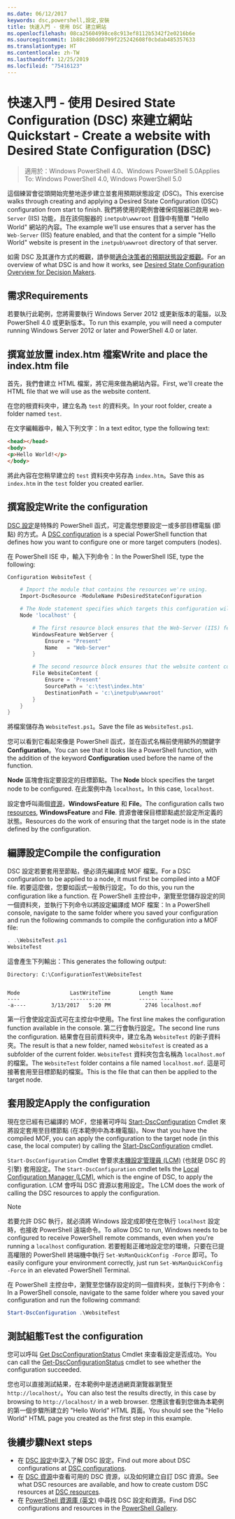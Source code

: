 ```yaml
---
ms.date: 06/12/2017
keywords: dsc,powershell,設定,安裝
title: 快速入門 - 使用 DSC 建立網站
ms.openlocfilehash: 08ca25604998ce8c913ef8112b5342f2e0216b6e
ms.sourcegitcommit: 1b88c280dd0799f225242608f0cbdab485357633
ms.translationtype: HT
ms.contentlocale: zh-TW
ms.lasthandoff: 12/25/2019
ms.locfileid: "75416123"
---
```

# <a name="quickstart---create-a-website-with-desired-state-configuration-dsc"></a><span data-ttu-id="3a166-103">快速入門 - 使用 Desired State Configuration (DSC) 來建立網站</span><span class="sxs-lookup"><span data-stu-id="3a166-103">Quickstart - Create a website with Desired State Configuration (DSC)</span></span>

> <span data-ttu-id="3a166-104">適用於：Windows PowerShell 4.0、Windows PowerShell 5.0</span><span class="sxs-lookup"><span data-stu-id="3a166-104">Applies To: Windows PowerShell 4.0, Windows PowerShell 5.0</span></span>

<span data-ttu-id="3a166-105">這個練習會從頭開始完整地逐步建立並套用預期狀態設定 (DSC)。</span><span class="sxs-lookup"><span data-stu-id="3a166-105">This exercise walks through creating and applying a Desired State Configuration (DSC) configuration from start to finish.</span></span>
<span data-ttu-id="3a166-106">我們將使用的範例會確保伺服器已啟用 `Web-Server` (IIS) 功能，且在該伺服器的 `inetpub\wwwroot` 目錄中有簡單 "Hello World" 網站的內容。</span><span class="sxs-lookup"><span data-stu-id="3a166-106">The example we'll use ensures that a server has the `Web-Server` (IIS) feature enabled, and that the content for a simple "Hello World" website is present in the `inetpub\wwwroot` directory of that server.</span></span>

<span data-ttu-id="3a166-107">如需 DSC 及其運作方式的概觀，請參閱[適合決策者的預期狀態設定概觀](../overview/decisionMaker.md)。</span><span class="sxs-lookup"><span data-stu-id="3a166-107">For an overview of what DSC is and how it works, see [Desired State Configuration Overview for Decision Makers](../overview/decisionMaker.md).</span></span>

## <a name="requirements"></a><span data-ttu-id="3a166-108">需求</span><span class="sxs-lookup"><span data-stu-id="3a166-108">Requirements</span></span>

<span data-ttu-id="3a166-109">若要執行此範例，您將需要執行 Windows Server 2012 或更新版本的電腦，以及 PowerShell 4.0 或更新版本。</span><span class="sxs-lookup"><span data-stu-id="3a166-109">To run this example, you will need a computer running Windows Server 2012 or later and PowerShell 4.0 or later.</span></span>

## <a name="write-and-place-the-indexhtm-file"></a><span data-ttu-id="3a166-110">撰寫並放置 index.htm 檔案</span><span class="sxs-lookup"><span data-stu-id="3a166-110">Write and place the index.htm file</span></span>

<span data-ttu-id="3a166-111">首先，我們會建立 HTML 檔案，將它用來做為網站內容。</span><span class="sxs-lookup"><span data-stu-id="3a166-111">First, we'll create the HTML file that we will use as the website content.</span></span>

<span data-ttu-id="3a166-112">在您的根資料夾中，建立名為 `test` 的資料夾。</span><span class="sxs-lookup"><span data-stu-id="3a166-112">In your root folder, create a folder named `test`.</span></span>

<span data-ttu-id="3a166-113">在文字編輯器中，輸入下列文字：</span><span class="sxs-lookup"><span data-stu-id="3a166-113">In a text editor, type the following text:</span></span>

```html
<head></head>
<body>
<p>Hello World!</p>
</body>
```

<span data-ttu-id="3a166-114">將此內容在您稍早建立的 `test` 資料夾中另存為 `index.htm`。</span><span class="sxs-lookup"><span data-stu-id="3a166-114">Save this as `index.htm` in the `test` folder you created earlier.</span></span>

## <a name="write-the-configuration"></a><span data-ttu-id="3a166-115">撰寫設定</span><span class="sxs-lookup"><span data-stu-id="3a166-115">Write the configuration</span></span>

<span data-ttu-id="3a166-116">[DSC 設定](../configurations/configurations.md)是特殊的 PowerShell 函式，可定義您想要設定一或多部目標電腦 (節點) 的方式。</span><span class="sxs-lookup"><span data-stu-id="3a166-116">A [DSC configuration](../configurations/configurations.md) is a special PowerShell function that defines how you want to configure one or more target computers (nodes).</span></span>

<span data-ttu-id="3a166-117">在 PowerShell ISE 中，輸入下列命令：</span><span class="sxs-lookup"><span data-stu-id="3a166-117">In the PowerShell ISE, type the following:</span></span>

```powershell
Configuration WebsiteTest {

    # Import the module that contains the resources we're using.
    Import-DscResource -ModuleName PsDesiredStateConfiguration

    # The Node statement specifies which targets this configuration will be applied to.
    Node 'localhost' {

        # The first resource block ensures that the Web-Server (IIS) feature is enabled.
        WindowsFeature WebServer {
            Ensure = "Present"
            Name   = "Web-Server"
        }

        # The second resource block ensures that the website content copied to the website root folder.
        File WebsiteContent {
            Ensure = 'Present'
            SourcePath = 'c:\test\index.htm'
            DestinationPath = 'c:\inetpub\wwwroot'
        }
    }
}
```

<span data-ttu-id="3a166-118">將檔案儲存為 `WebsiteTest.ps1`。</span><span class="sxs-lookup"><span data-stu-id="3a166-118">Save the file as `WebsiteTest.ps1`.</span></span>

<span data-ttu-id="3a166-119">您可以看到它看起來像是 PowerShell 函式，並在函式名稱前使用額外的關鍵字 **Configuration**。</span><span class="sxs-lookup"><span data-stu-id="3a166-119">You can see that it looks like a PowerShell function, with the addition of the keyword **Configuration** used before the name of the function.</span></span>

<span data-ttu-id="3a166-120">**Node** 區塊會指定要設定的目標節點。</span><span class="sxs-lookup"><span data-stu-id="3a166-120">The **Node** block specifies the target node to be configured.</span></span> <span data-ttu-id="3a166-121">在此案例中為 `localhost`。</span><span class="sxs-lookup"><span data-stu-id="3a166-121">In this case, `localhost`.</span></span>

<span data-ttu-id="3a166-122">設定會呼叫兩個[資源](../resources/resources.md)，**WindowsFeature** 和 **File**。</span><span class="sxs-lookup"><span data-stu-id="3a166-122">The configuration calls two [resources](../resources/resources.md), **WindowsFeature** and **File**.</span></span>
<span data-ttu-id="3a166-123">資源會確保目標節點處於設定所定義的狀態。</span><span class="sxs-lookup"><span data-stu-id="3a166-123">Resources do the work of ensuring that the target node is in the state defined by the configuration.</span></span>

## <a name="compile-the-configuration"></a><span data-ttu-id="3a166-124">編譯設定</span><span class="sxs-lookup"><span data-stu-id="3a166-124">Compile the configuration</span></span>

<span data-ttu-id="3a166-125">DSC 設定若要套用至節點，便必須先編譯成 MOF 檔案。</span><span class="sxs-lookup"><span data-stu-id="3a166-125">For a DSC configuration to be applied to a node, it must first be compiled into a MOF file.</span></span>
<span data-ttu-id="3a166-126">若要這麼做，您要如函式一般執行設定。</span><span class="sxs-lookup"><span data-stu-id="3a166-126">To do this, you run the configuration like a function.</span></span>
<span data-ttu-id="3a166-127">在 PowerShell 主控台中，瀏覽至您儲存設定的同一個資料夾，並執行下列命令以將設定編譯成 MOF 檔案：</span><span class="sxs-lookup"><span data-stu-id="3a166-127">In a PowerShell console, navigate to the same folder where you saved your configuration and run the following commands to compile the configuration into a MOF file:</span></span>

```powershell
. .\WebsiteTest.ps1
WebsiteTest
```

<span data-ttu-id="3a166-128">這會產生下列輸出：</span><span class="sxs-lookup"><span data-stu-id="3a166-128">This generates the following output:</span></span>

```
Directory: C:\ConfigurationTest\WebsiteTest


Mode                LastWriteTime         Length Name
----                -------------         ------ ----
-a----        3/13/2017   5:20 PM           2746 localhost.mof
```

<span data-ttu-id="3a166-129">第一行會使設定函式可在主控台中使用。</span><span class="sxs-lookup"><span data-stu-id="3a166-129">The first line makes the configuration function available in the console.</span></span>
<span data-ttu-id="3a166-130">第二行會執行設定。</span><span class="sxs-lookup"><span data-stu-id="3a166-130">The second line runs the configuration.</span></span>
<span data-ttu-id="3a166-131">結果會在目前資料夾中，建立名為 `WebsiteTest` 的新子資料夾。</span><span class="sxs-lookup"><span data-stu-id="3a166-131">The result is that a new folder, named `WebsiteTest` is created as a subfolder of the current folder.</span></span>
<span data-ttu-id="3a166-132">`WebsiteTest` 資料夾包含名稱為 `localhost.mof` 的檔案。</span><span class="sxs-lookup"><span data-stu-id="3a166-132">The `WebsiteTest` folder contains a file named `localhost.mof`.</span></span>
<span data-ttu-id="3a166-133">這是可接著套用至目標節點的檔案。</span><span class="sxs-lookup"><span data-stu-id="3a166-133">This is the file that can then be applied to the target node.</span></span>

## <a name="apply-the-configuration"></a><span data-ttu-id="3a166-134">套用設定</span><span class="sxs-lookup"><span data-stu-id="3a166-134">Apply the configuration</span></span>

<span data-ttu-id="3a166-135">現在您已經有已編譯的 MOF，您接著可呼叫 [Start-DscConfiguration](/powershell/module/psdesiredstateconfiguration/start-dscconfiguration) Cmdlet 來將設定套用至目標節點 (在本範例中為本機電腦)。</span><span class="sxs-lookup"><span data-stu-id="3a166-135">Now that you have the compiled MOF, you can apply the configuration to the target node (in this case, the local computer) by calling the [Start-DscConfiguration](/powershell/module/psdesiredstateconfiguration/start-dscconfiguration) cmdlet.</span></span>

<span data-ttu-id="3a166-136">`Start-DscConfiguration` Cmdlet 會要求[本機設定管理員 (LCM)](../managing-nodes/metaConfig.md) (也就是 DSC 的引擎) 套用設定。</span><span class="sxs-lookup"><span data-stu-id="3a166-136">The `Start-DscConfiguration` cmdlet tells the [Local Configuration Manager (LCM)](../managing-nodes/metaConfig.md), which is the engine of DSC, to apply the configuration.</span></span>
<span data-ttu-id="3a166-137">LCM 會呼叫 DSC 資源以套用設定。</span><span class="sxs-lookup"><span data-stu-id="3a166-137">The LCM does the work of calling the DSC resources to apply the configuration.</span></span>

> [!NOTE]
> <span data-ttu-id="3a166-138">若要允許 DSC 執行，就必須將 Windows 設定成即使在您執行 `localhost` 設定時，也接收 PowerShell 遠端命令。</span><span class="sxs-lookup"><span data-stu-id="3a166-138">To allow DSC to run, Windows needs to be configured to receive PowerShell remote commands, even when you're running a `localhost` configuration.</span></span> <span data-ttu-id="3a166-139">若要輕鬆正確地設定您的環境，只要在已提高權限的 PowerShell 終端機中執行 `Set-WsManQuickConfig -Force` 即可。</span><span class="sxs-lookup"><span data-stu-id="3a166-139">To easily configure your environment correctly, just run `Set-WsManQuickConfig -Force` in an elevated PowerShell Terminal.</span></span>

<span data-ttu-id="3a166-140">在 PowerShell 主控台中，瀏覽至您儲存設定的同一個資料夾，並執行下列命令：</span><span class="sxs-lookup"><span data-stu-id="3a166-140">In a PowerShell console, navigate to the same folder where you saved your configuration and run the following command:</span></span>

```powershell
Start-DscConfiguration .\WebsiteTest
```

## <a name="test-the-configuration"></a><span data-ttu-id="3a166-141">測試組態</span><span class="sxs-lookup"><span data-stu-id="3a166-141">Test the configuration</span></span>

<span data-ttu-id="3a166-142">您可以呼叫 [Get DscConfigurationStatus](/powershell/module/psdesiredstateconfiguration/get-dscconfigurationstatus) Cmdlet 來查看設定是否成功。</span><span class="sxs-lookup"><span data-stu-id="3a166-142">You can call the [Get-DscConfigurationStatus](/powershell/module/psdesiredstateconfiguration/get-dscconfigurationstatus) cmdlet to see whether the configuration succeeded.</span></span>

<span data-ttu-id="3a166-143">您也可以直接測試結果，在本範例中是透過網頁瀏覽器瀏覽至 `http://localhost/`。</span><span class="sxs-lookup"><span data-stu-id="3a166-143">You can also test the results directly, in this case by browsing to `http://localhost/` in a web browser.</span></span>
<span data-ttu-id="3a166-144">您應該會看到您做為本範例的第一個步驟所建立的 "Hello World" HTML 頁面。</span><span class="sxs-lookup"><span data-stu-id="3a166-144">You should see the "Hello World" HTML page you created as the first step in this example.</span></span>

## <a name="next-steps"></a><span data-ttu-id="3a166-145">後續步驟</span><span class="sxs-lookup"><span data-stu-id="3a166-145">Next steps</span></span>

- <span data-ttu-id="3a166-146">在 [DSC 設定](../configurations/configurations.md)中深入了解 DSC 設定。</span><span class="sxs-lookup"><span data-stu-id="3a166-146">Find out more about DSC configurations at [DSC configurations](../configurations/configurations.md).</span></span>
- <span data-ttu-id="3a166-147">在 [DSC 資源](../resources/resources.md)中查看可用的 DSC 資源，以及如何建立自訂 DSC 資源。</span><span class="sxs-lookup"><span data-stu-id="3a166-147">See what DSC resources are available, and how to create custom DSC resources at [DSC resources](../resources/resources.md).</span></span>
- <span data-ttu-id="3a166-148">在 [PowerShell 資源庫 (英文)](https://www.powershellgallery.com/) 中尋找 DSC 設定和資源。</span><span class="sxs-lookup"><span data-stu-id="3a166-148">Find DSC configurations and resources in the [PowerShell Gallery](https://www.powershellgallery.com/).</span></span>
